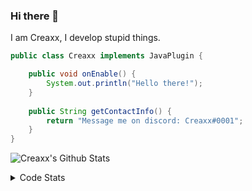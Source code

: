 ### Hi there 👋

I am Creaxx, I develop stupid things. 

```java
public class Creaxx implements JavaPlugin {

    public void onEnable() {
        System.out.println("Hello there!");
    }
    
    public String getContactInfo() {
        return "Message me on discord: Creaxx#0001";
    }
}
```

![Creaxx's Github Stats](https://github-readme-stats.vercel.app/api?username=CreaxxOG&show_icons=true&theme=dark&count_private=true)

<details>
  <summary>Code Stats</summary>

<!--START_SECTION:waka-->
![Lines of code](https://img.shields.io/badge/From%20Hello%20World%20I%27ve%20Written-26889%20lines%20of%20code-blue)

**🐱 My GitHub Data** 

> 🏆 198 Contributions in the Year 2021
 > 
> 📦 372.2 kB Used in GitHub's Storage 
 > 
> 🚫 Not Opted to Hire
 > 
> 📜 1 Public Repository 
 > 
> 🔑 4 Private Repositories  
 > 
**I'm an Early 🐤** 

```text
🌞 Morning    20 commits     ███░░░░░░░░░░░░░░░░░░░░░░   11.98% 
🌆 Daytime    67 commits     ██████████░░░░░░░░░░░░░░░   40.12% 
🌃 Evening    75 commits     ███████████░░░░░░░░░░░░░░   44.91% 
🌙 Night      5 commits      ░░░░░░░░░░░░░░░░░░░░░░░░░   2.99%

```
📅 **I'm Most Productive on Saturday** 

```text
Monday       25 commits     ███░░░░░░░░░░░░░░░░░░░░░░   14.97% 
Tuesday      20 commits     ███░░░░░░░░░░░░░░░░░░░░░░   11.98% 
Wednesday    20 commits     ███░░░░░░░░░░░░░░░░░░░░░░   11.98% 
Thursday     13 commits     ██░░░░░░░░░░░░░░░░░░░░░░░   7.78% 
Friday       27 commits     ████░░░░░░░░░░░░░░░░░░░░░   16.17% 
Saturday     38 commits     █████░░░░░░░░░░░░░░░░░░░░   22.75% 
Sunday       24 commits     ███░░░░░░░░░░░░░░░░░░░░░░   14.37%

```


📊 **This Week I Spent My Time On** 

```text
💬 Programming Languages: 
Java                     9 hrs 20 mins       ██████████████████████░░░   88.72% 
YAML                     42 mins             █░░░░░░░░░░░░░░░░░░░░░░░░   6.68% 
XML                      29 mins             █░░░░░░░░░░░░░░░░░░░░░░░░   4.6% 
Other                    0 secs              ░░░░░░░░░░░░░░░░░░░░░░░░░   0.0%

🔥 Editors: 
IntelliJ                 10 hrs 32 mins      █████████████████████████   100.0%

```

**I Mostly Code in Java** 

```text
Java                     4 repos             ████████████████████░░░░░   80.0% 
EJS                      1 repo              █████░░░░░░░░░░░░░░░░░░░░   20.0%

```



 Last Updated on 16/10/2021
<!--END_SECTION:waka-->
</details>
